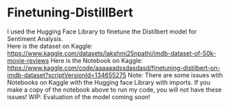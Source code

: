 # Finetuning-DistillBert
I used the Hugging Face Library to finetune the Distilbert model for Sentiment Analysis.                                                                                   
Here is the dataset on Kaggle: https://www.kaggle.com/datasets/lakshmi25npathi/imdb-dataset-of-50k-movie-reviews
Here is the Notebook on Kaggle: https://www.kaggle.com/code/aaaaaadssdasdasd/finetuning-distilbert-on-imdb-dataset?scriptVersionId=134655275
Note: There are some issues with Notebooks on Kaggle with the Hugging face Library with imports. If you make a copy of the notebook above to run my code, you will not have these issues!
WIP: Evaluation of the model coming soon!
